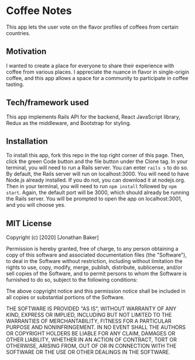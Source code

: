 # Coffee Notes

This app lets the user vote on the flavor profiles of coffees from certain countries.

## Motivation

I wanted to create a place for everyone to share their experience with coffee from various places. I appreciate the nuance in flavor in single-origin coffee, and this app allows a space for a community to participate in coffee tasting.

## Tech/framework used

This app implements Rails API for the backend, React JavaScript library, Redux as the middleware, and Bootstrap for styling.

## Installation

To install this app, fork this repo in the top right corner of this page. Then, click the green Code button and the file button under the Clone tag. In your terminal, you will need to run a Rails server. You can enter `rails s` to do so. By default, the Rails server will run on localhost:3000. You will need to have Node.js already installed. If you do not, you can download it at nodejs.org. Then in your terminal, you will need to run `npm install` followed by `npm start`. Again, the default port will be 3000, which should already be running the Rails server. You will be prompted to open the app on localhost:3001, and you will choose yes.

## MIT License

Copyright (c) [2020] [Jonathan Baker]

Permission is hereby granted, free of charge, to any person obtaining a copy of this software and associated documentation files (the "Software"), to deal in the Software without restriction, including without limitation the rights to use, copy, modify, merge, publish, distribute, sublicense, and/or sell copies of the Software, and to permit persons to whom the Software is furnished to do so, subject to the following conditions:

The above copyright notice and this permission notice shall be included in all copies or substantial portions of the Software.

THE SOFTWARE IS PROVIDED "AS IS", WITHOUT WARRANTY OF ANY KIND, EXPRESS OR IMPLIED, INCLUDING BUT NOT LIMITED TO THE WARRANTIES OF MERCHANTABILITY, FITNESS FOR A PARTICULAR PURPOSE AND NONINFRINGEMENT. IN NO EVENT SHALL THE AUTHORS OR COPYRIGHT HOLDERS BE LIABLE FOR ANY CLAIM, DAMAGES OR OTHER LIABILITY, WHETHER IN AN ACTION OF CONTRACT, TORT OR OTHERWISE, ARISING FROM, OUT OF OR IN CONNECTION WITH THE SOFTWARE OR THE USE OR OTHER DEALINGS IN THE SOFTWARE.
